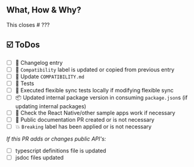 ## What, How & Why?
<!-- Describe the changes and give some hints to guide your reviewers if possible. -->
<!-- E.g. reference to other repos: This closes realm/realm-sync#??? -->
<!-- Please read CONTRIBUTING.md -->

This closes # ??? <!-- link to an existing issue -->

## ☑️ ToDos
<!-- Add your own todos here -->
* [ ] 📝 Changelog entry
* [ ] 📝 `Compatibility` label is updated or copied from previous entry
* [ ] 📝 Update `COMPATIBILITY.md`
* [ ] 🚦 Tests
* [ ] 🔀 Executed flexible sync tests locally if modifying flexible sync
* [ ] 📦 Updated internal package version in consuming `package.json`s (if updating internal packages)
* [ ] 📱 Check the React Native/other sample apps work if necessary
* [ ] 📝 Public documentation PR created or is not necessary
* [ ] 💥 `Breaking` label has been applied or is not necessary

*If this PR adds or changes public API's:*
* [ ] typescript definitions file is updated
* [ ] jsdoc files updated
